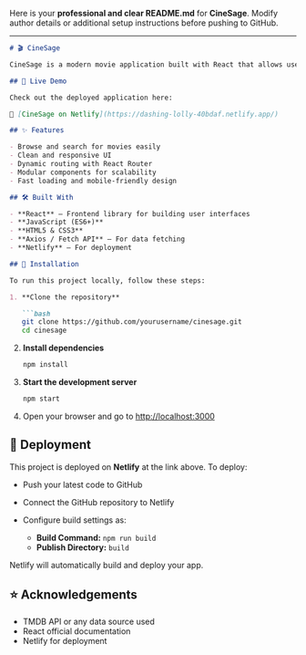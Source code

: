 Here is your **professional and clear README.md** for **CineSage**. Modify author details or additional setup instructions before pushing to GitHub.

---

````markdown
# 🎬 CineSage

CineSage is a modern movie application built with React that allows users to explore movies in an interactive and user-friendly interface.

## 🚀 Live Demo

Check out the deployed application here:

🔗 [CineSage on Netlify](https://dashing-lolly-40bdaf.netlify.app/)

## ✨ Features

- Browse and search for movies easily
- Clean and responsive UI
- Dynamic routing with React Router
- Modular components for scalability
- Fast loading and mobile-friendly design

## 🛠️ Built With

- **React** – Frontend library for building user interfaces
- **JavaScript (ES6+)**
- **HTML5 & CSS3**
- **Axios / Fetch API** – For data fetching
- **Netlify** – For deployment

## 📂 Installation

To run this project locally, follow these steps:

1. **Clone the repository**

   ```bash
   git clone https://github.com/yourusername/cinesage.git
   cd cinesage
````

2. **Install dependencies**

   ```bash
   npm install
   ```

3. **Start the development server**

   ```bash
   npm start
   ```

4. Open your browser and go to [http://localhost:3000](http://localhost:3000)


## 📌 Deployment

This project is deployed on **Netlify** at the link above. To deploy:

* Push your latest code to GitHub
* Connect the GitHub repository to Netlify
* Configure build settings as:

  * **Build Command:** `npm run build`
  * **Publish Directory:** `build`

Netlify will automatically build and deploy your app.


## ⭐ Acknowledgements

* TMDB API or any data source used
* React official documentation
* Netlify for deployment

